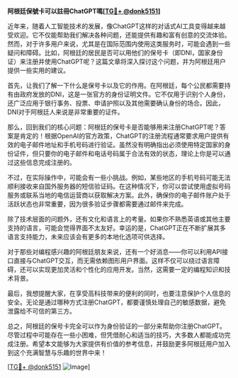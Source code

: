 **阿根廷保號卡可以註冊ChatGPT嗎[[TG💪+ @donk5151](https://t.me/s/donk5151)]**

近年来，随着人工智能技术的发展，像ChatGPT这样的对话式AI工具变得越来越受欢迎。它不仅能帮助我们解决各种问题，还能提供有趣和富有创意的交流体验。然而，对于许多用户来说，尤其是在国际范围内使用这类服务时，可能会遇到一些疑问和障碍。比如，阿根廷的居民是否可以用他们的保号卡（即DNI，国家身份证）来注册并使用ChatGPT呢？这篇文章将深入探讨这个问题，并为阿根廷用户提供一些实用的建议。

首先，让我们了解一下什么是保号卡以及它的作用。在阿根廷，每个公民都需要持有由政府发放的DNI，这是一张官方的身份证明文件。它不仅用于识别个人身份，还广泛应用于银行事务、投票、申请护照以及其他需要确认身份的场合。因此，DNI对于阿根廷人来说是非常重要的证件。

那么，回到我们的核心问题：阿根廷的保号卡是否能够用来注册ChatGPT呢？答案是肯定的！根据OpenAI的官方政策，ChatGPT的注册流程通常要求用户提供有效的电子邮件地址和手机号码进行验证。虽然没有明确指出必须使用特定国家的身份证件，但只要你的电子邮件和电话号码属于合法有效的状态，理论上你是可以通过这些信息完成注册的。

不过，在实际操作中，可能会有一些小挑战。例如，某些地区的手机号码可能无法顺利接收来自国外服务器的短信验证码。在这种情况下，你可以尝试使用虚拟号码服务或联系当地的电信运营商以获取解决方案。此外，确保你的电子邮件账户处于活跃状态也非常重要，因为很多验证步骤都需要通过邮件来完成。

除了技术层面的问题外，还有文化和语言上的考量。如果你不熟悉英语或其他主要支持的语言，可能会觉得界面不太友好。幸运的是，ChatGPT正在不断扩展其多语言支持能力，未来应该会有更多的本地化选项可供选择。

对于那些对编程感兴趣的阿根廷朋友来说，还有一个好消息——你可以利用API接口直接与ChatGPT交互，而无需依赖图形用户界面。这样不仅可以绕过语言障碍，还可以实现更加灵活和个性化的应用开发。当然，这需要一定的编程知识和技术背景。

最后，我想提醒大家，在享受高科技带来的便利的同时，也要注意保护个人信息的安全。无论是通过哪种方式注册ChatGPT，都要谨慎处理自己的敏感数据，避免泄露给不可信的第三方。

总之，阿根廷的保号卡完全可以作为身份验证的一部分来帮助你注册ChatGPT。尽管过程中可能存在一些小困难，但凭借耐心和适当的技巧，大多数人都能成功完成注册。希望本文能够为大家提供有价值的参考信息，并鼓励更多阿根廷用户加入到这个充满智慧与乐趣的世界中来！

[[TG💪+ @donk5151](https://t.me/s/donk5151) ![Image](https://i.postimg.cc/rwNCRYN7/Snipaste-2025-04-30-17-27-05.png)]